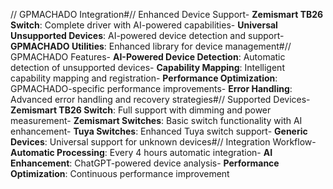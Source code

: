 // GPMACHADO Integration#// Enhanced Device Support- **Zemismart TB26 Switch**: Complete driver with AI-powered capabilities- **Universal Unsupported Devices**: AI-powered device detection and support- **GPMACHADO Utilities**: Enhanced library for device management#// GPMACHADO Features- **AI-Powered Device Detection**: Automatic detection of unsupported devices- **Capability Mapping**: Intelligent capability mapping and registration- **Performance Optimization**: GPMACHADO-specific performance improvements- **Error Handling**: Advanced error handling and recovery strategies#// Supported Devices- **Zemismart TB26 Switch**: Full support with dimming and power measurement- **Zemismart Switches**: Basic switch functionality with AI enhancement- **Tuya Switches**: Enhanced Tuya switch support- **Generic Devices**: Universal support for unknown devices#// Integration Workflow- **Automatic Processing**: Every 4 hours automatic integration- **AI Enhancement**: ChatGPT-powered device analysis- **Performance Optimization**: Continuous performance improvement
